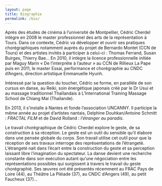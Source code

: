 ```yaml
---
layout: page
title: Biographie
permalink: /bio/
---
```


Après des études de cinéma à l’université de Montpellier, Cédric Cherdel intègre en 2008 le master professionnel des arts de la représentation à Tours. Dans ce contexte, Cédric va développer et ouvrir ses pratiques chorégraphiques notamment auprès du projet de Bernardo Montet (CCN de Tours) et des artistes invités à participer à celui-ci : Thomas Ferrand, Susan Buirges, Thierry Bae…
En 2010, il intègre la licence professionnelle initiée par Maguy Marin «  De l’interprète à l’auteur » au CCN de Rillieux La Pape puis en 2011, le master Essai, performance et chorégraphie au CNDC d’Angers, direction artistique Emmanuelle Hyunh.





Intéressé par la question du toucher, Cédric se forme, en parallèle de son cursus en danse, au Reiki, soin énergétique japonais créé par le Dr Usui et au massage traditionnel Thaïlandais à L’International Training Massage School de Chiang Mai (Thailande).






En 2013, il s’installe à Nantes et fonde l’association UNCANNY. Il participe la même année  au projet d’artistes nantais, Delphine Douhkan/Antoine Schmitt : _FRACTAL FILM_ et de David Rolland : _l’étranger au paradis_.






Le travail chorégraphique de Cédric Cherdel explore le geste, de sa construction à sa réception. Le geste est un outil du sensible qu’il élabore dans une pensée globale du corps. Son travail utilise cet outil pour que la réception de ses travaux interroge des représentations de l’étrangeté. L’étrangeté nait dans l’écart entre la construction du geste et sa perception laissant libre l’imagination du spectateur. La danse devient une recherche constante dans son exécution autant qu’une négociation entre les représentations possibles qui surgissent à travers le travail du geste chorégraphié.
Ses œuvres ont été présentés récemment au FRAC Pays de Loire (44), au Théâtre La Pléiade (37), au CNDC d’Angers (49), au petit Faucheux (37)…

